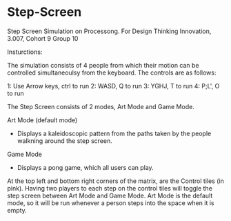 # Step-Screen
Step Screen Simulation on Processong. For Design Thinking Innovation, 3.007, Cohort 9 Group 10

Insturctions:

The simulation consists of 4 people from which their motion can be controlled simultaneoulsy from the keyboard.
The controls are as follows:

1: Use Arrow keys, ctrl to run
2: WASD, Q to run
3: YGHJ, T to run
4: P;L', O to run

The Step Screen consists of 2 modes, Art Mode and Game Mode.

Art Mode (default mode)
- Displays a kaleidoscopic pattern from the paths taken by the people walkning around the step screen.

Game Mode 
- Displays a pong game, which all users can play.


At the top left and bottom right corners of the matrix, are the Control tiles (in pink). Having two players to each step on the control tiles will toggle the step screen between Art Mode and Game Mode.
Art Mode is the default mode, so it will be run whenever a person steps into the space when it is empty.
